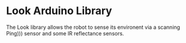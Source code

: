Look Arduino Library
====================

The Look library allows the robot to sense its environent via a scanning
Ping))) sensor and some IR reflectance sensors.

